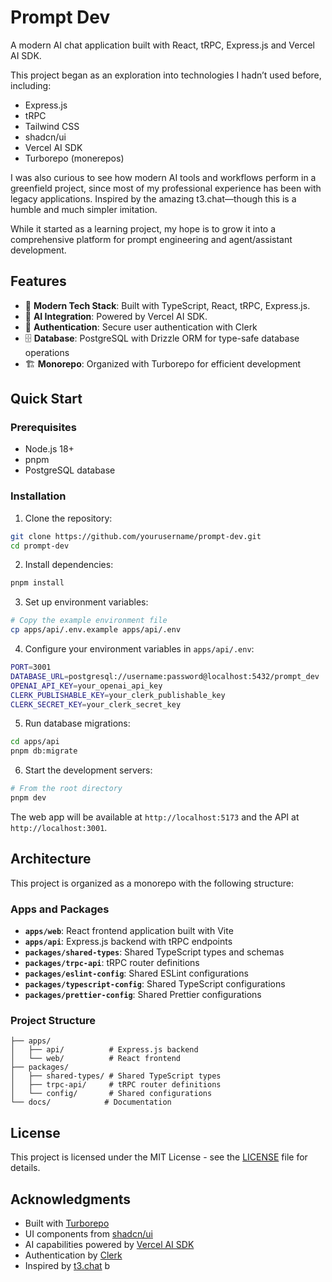 # Prompt Dev


A modern AI chat application built with React, tRPC, Express.js and Vercel AI SDK.

This project began as an exploration into technologies I hadn’t used before, including:
- Express.js
- tRPC
- Tailwind CSS
- shadcn/ui
- Vercel AI SDK
- Turborepo (monerepos)
  
I was also curious to see how modern AI tools and workflows perform in a greenfield project, since most of my professional experience has been with legacy applications. Inspired by the amazing t3.chat—though this is a humble and much simpler imitation.

While it started as a learning project, my hope is to grow it into a comprehensive platform for prompt engineering and agent/assistant development.


## Features

- 🚀 **Modern Tech Stack**: Built with TypeScript, React, tRPC, Express.js.
- 🤖 **AI Integration**: Powered by Vercel AI SDK.
- 🔐 **Authentication**: Secure user authentication with Clerk
- 🗄️ **Database**: PostgreSQL with Drizzle ORM for type-safe database operations
- 🏗️ **Monorepo**: Organized with Turborepo for efficient development

## Quick Start

### Prerequisites

- Node.js 18+ 
- pnpm
- PostgreSQL database

### Installation

1. Clone the repository:
```bash
git clone https://github.com/yourusername/prompt-dev.git
cd prompt-dev
```

2. Install dependencies:
```bash
pnpm install
```

3. Set up environment variables:
```bash
# Copy the example environment file
cp apps/api/.env.example apps/api/.env
``` 

4. Configure your environment variables in `apps/api/.env`:
```bash
PORT=3001
DATABASE_URL=postgresql://username:password@localhost:5432/prompt_dev
OPENAI_API_KEY=your_openai_api_key
CLERK_PUBLISHABLE_KEY=your_clerk_publishable_key
CLERK_SECRET_KEY=your_clerk_secret_key
```

5. Run database migrations:
```bash
cd apps/api
pnpm db:migrate
```

6. Start the development servers:
```bash
# From the root directory
pnpm dev
```

The web app will be available at `http://localhost:5173` and the API at `http://localhost:3001`.

## Architecture

This project is organized as a monorepo with the following structure:

### Apps and Packages

- **`apps/web`**: React frontend application built with Vite
- **`apps/api`**: Express.js backend with tRPC endpoints
- **`packages/shared-types`**: Shared TypeScript types and schemas
- **`packages/trpc-api`**: tRPC router definitions
- **`packages/eslint-config`**: Shared ESLint configurations
- **`packages/typescript-config`**: Shared TypeScript configurations
- **`packages/prettier-config`**: Shared Prettier configurations

### Project Structure

```
├── apps/
│   ├── api/          # Express.js backend
│   └── web/          # React frontend
├── packages/
│   ├── shared-types/ # Shared TypeScript types
│   ├── trpc-api/     # tRPC router definitions
│   └── config/       # Shared configurations
└── docs/            # Documentation
```

## License

This project is licensed under the MIT License - see the [LICENSE](LICENSE) file for details.

## Acknowledgments

- Built with [Turborepo](https://turbo.build/repo)
- UI components from [shadcn/ui](https://ui.shadcn.com/)
- AI capabilities powered by [Vercel AI SDK](https://sdk.vercel.ai/)
- Authentication by [Clerk](https://clerk.com/)
- Inspired by [t3.chat](https://t3.chat) b

